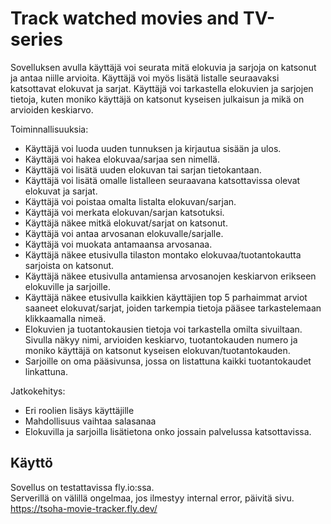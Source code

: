 # Track watched movies and TV-series

Sovelluksen avulla käyttäjä voi seurata mitä elokuvia ja sarjoja on katsonut ja antaa niille arvioita. Käyttäjä voi myös lisätä listalle seuraavaksi katsottavat elokuvat ja sarjat. Käyttäjä voi tarkastella elokuvien ja sarjojen tietoja, kuten moniko käyttäjä on katsonut kyseisen julkaisun ja mikä on arvioiden keskiarvo.

Toiminnallisuuksia:

- Käyttäjä voi luoda uuden tunnuksen ja kirjautua sisään ja ulos.
- Käyttäjä voi hakea elokuvaa/sarjaa sen nimellä.
- Käyttäjä voi lisätä uuden elokuvan tai sarjan tietokantaan.
- Käyttäjä voi lisätä omalle listalleen seuraavana katsottavissa olevat elokuvat ja sarjat.
- Käyttäjä voi poistaa omalta listalta elokuvan/sarjan.
- Käyttäjä voi merkata elokuvan/sarjan katsotuksi.
- Käyttäjä näkee mitkä elokuvat/sarjat on katsonut.
- Käyttäjä voi antaa arvosanan elokuvalle/sarjalle.
- Käyttäjä voi muokata antamaansa arvosanaa.
- Käyttäjä näkee etusivulla tilaston montako elokuvaa/tuotantokautta sarjoista on katsonut.
- Käyttäjä näkee etusivulla antamiensa arvosanojen keskiarvon erikseen elokuville ja sarjoille.
- Käyttäjä näkee etusivulla kaikkien käyttäjien top 5 parhaimmat arviot saaneet elokuvat/sarjat, joiden tarkempia tietoja pääsee tarkastelemaan klikkaamalla nimeä.
- Elokuvien ja tuotantokausien tietoja voi tarkastella omilta sivuiltaan. Sivulla näkyy nimi, arvioiden keskiarvo, tuotantokauden numero ja moniko käyttäjä on katsonut kyseisen elokuvan/tuotantokauden.
- Sarjoille on oma pääsivunsa, jossa on listattuna kaikki tuotantokaudet linkattuna.

Jatkokehitys:
- Eri roolien lisäys käyttäjille
- Mahdollisuus vaihtaa salasanaa
- Elokuvilla ja sarjoilla lisätietona onko jossain palvelussa katsottavissa.

## Käyttö
Sovellus on testattavissa fly.io:ssa. \
Serverillä on välillä ongelmaa, jos ilmestyy internal error, päivitä sivu. \
https://tsoha-movie-tracker.fly.dev/
